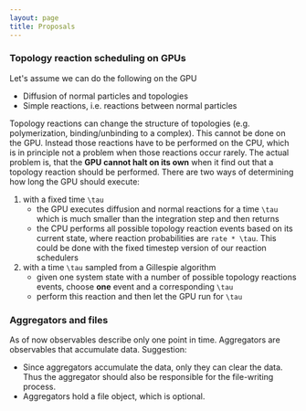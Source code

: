 ```yaml
---
layout: page
title: Proposals
---
```


### Topology reaction scheduling on GPUs

Let's assume we can do the following on the GPU
- Diffusion of normal particles and topologies
- Simple reactions, i.e. reactions between normal particles

Topology reactions can change the structure of topologies (e.g. polymerization, 
binding/unbinding to a complex). This cannot be done on the GPU. Instead those reactions
have to be performed on the CPU, which is in principle not a problem when those reactions
occur rarely. The actual problem is, that the __GPU cannot halt on its own__ when it find out that
a topology reaction should be performed. There are two ways of determining how long the GPU
should execute:
1. with a fixed time `\tau`
    - the GPU executes diffusion and normal reactions for a time `\tau` which is much smaller
    than the integration step and then returns
    - the CPU performs all possible topology reaction events based on its current state, 
    where reaction probabilities are `rate * \tau`. This could be done with the fixed timestep
    version of our reaction schedulers
2. with a time `\tau` sampled from a Gillespie algorithm
    - given one system state with a number of possible topology reactions events, 
    choose __one__ event and a corresponding `\tau`
    - perform this reaction and then let the GPU run for `\tau`

### Aggregators and files

As of now observables describe only one point in time. Aggregators are observables that accumulate
data. Suggestion:
- Since aggregators accumulate the data, only they can clear the data. Thus the aggregator should also
be responsible for the file-writing process.
- Aggregators hold a file object, which is optional.
